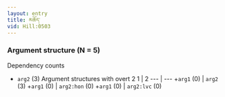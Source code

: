```yaml
---
layout: entry
title: མཆོད་
vid: Hill:0503
---
```

### Argument structure (N = 5)
Dependency counts
* `arg2` (3)
Argument structures with overt 2
1 | 2
--- | ---
+`arg1` (0) | `arg2` (3)
+`arg1` (0) | `arg2:hon` (0)
+`arg1` (0) | `arg2:lvc` (0)
